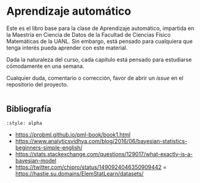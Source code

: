 # Aprendizaje automático

Este es el libro base para la clase de Aprendizaje automático, impartida en la Maestría en Ciencia de Datos de la Facultad de Ciencias Físico Matemáticas de la UANL. Sin embargo, está pensado para cualquiera que tenga interés pueda aprender con este material. 

Dada la naturaleza del curso, cada capítulo está pensado para estudiarse cómodamente en una semana.

Cualquier duda, comentario o corrección, favor de abrir un _issue_ en el repositorio del proyecto.

```{tableofcontents}
```

## Bibliografía

```{bibliography}
:style: alpha
```

- https://probml.github.io/pml-book/book1.html
- https://www.analyticsvidhya.com/blog/2016/06/bayesian-statistics-beginners-simple-english/
- https://stats.stackexchange.com/questions/129017/what-exactly-is-a-bayesian-model
- https://twitter.com/chipro/status/1490924046350909442
= https://hastie.su.domains/ElemStatLearn/datasets/